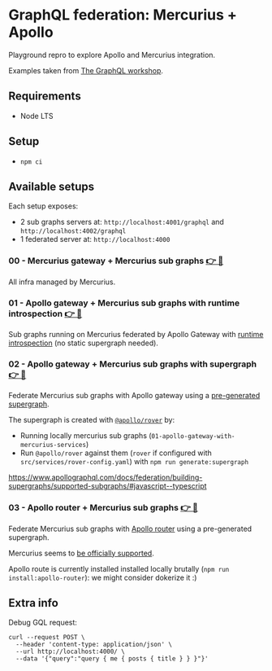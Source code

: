 # GraphQL federation: Mercurius + Apollo

Playground repro to explore Apollo and Mercurius integration.

Examples taken from [The GraphQL workshop](https://github.com/nearform/the-graphql-workshop).

## Requirements

- Node LTS

## Setup

- `npm ci`

## Available setups

Each setup exposes:

- 2 sub graphs servers at: `http://localhost:4001/graphql` and `http://localhost:4002/graphql`
- 1 federated server at: `http://localhost:4000`

### 00 - Mercurius gateway + Mercurius sub graphs [👉 📂](./src/00-mercurius-gateway-with-mercurius-services)

All infra managed by Mercurius.

### 01 - Apollo gateway + Mercurius sub graphs with runtime introspection [👉 📂](./src/01-apollo-gateway-with-mercurius-services)

Sub graphs running on Mercurius federated by Apollo Gateway with [runtime introspection](https://www.apollographql.com/docs/apollo-server/using-federation/apollo-gateway-setup#composing-subgraphs-with-introspectandcompose) (no static supergraph needed).

### 02 - Apollo gateway + Mercurius sub graphs with supergraph [👉 📂](./src/02-apollo-gateway-with-mercurius-services-and-supergraph)

Federate Mercurius sub graphs with Apollo gateway using a [pre-generated supergraph](https://www.apollographql.com/docs/apollo-server/using-federation/apollo-gateway-setup#composing-the-supergraph-schema).

The supergraph is created with [`@apollo/rover`](https://www.apollographql.com/docs/rover/) by:

- Running locally mercurius sub graphs (`01-apollo-gateway-with-mercurius-services`)
- Run `@apollo/rover` against them (`rover` if configured with `src/services/rover-config.yaml`) with `npm run generate:supergraph`

https://www.apollographql.com/docs/federation/building-supergraphs/supported-subgraphs/#javascript--typescript

### 03 - Apollo router + Mercurius sub graphs [👉 📂](./src/03-apollo-router-with-mercurius-services)

Federate Mercurius sub graphs with [Apollo router](https://www.apollographql.com/docs/router/) using a pre-generated supergraph.

Mercurius seems to [be officially supported](https://www.apollographql.com/docs/federation/building-supergraphs/supported-subgraphs/#javascript--typescript).

Apollo route is currently installed installed locally brutally (`npm run install:apollo-router`): we might consider dokerize it :)

## Extra info

Debug GQL request:

```
curl --request POST \
  --header 'content-type: application/json' \
  --url http://localhost:4000/ \
  --data '{"query":"query { me { posts { title } } }"}'
```
